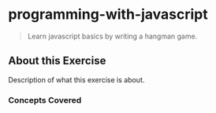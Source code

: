 # programming-with-javascript
> Learn javascript basics by writing a hangman game.

## About this Exercise
Description of what this exercise is about.

### Concepts Covered
